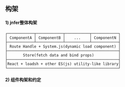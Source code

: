 <!--begin
"title":"jnfer",
"subtitle":"A framework with new ES(js) library",
"bgphoto":"#f60",
"publishtime":"2016/1/7"
end-->

## 构架
#### 1) jnfer整体构架
``` 
┌────────────┬────────────┬───────────┬────────────┐
│ ComponentA │ ComponentB │    ...    │ ComponentN │
├────────────┴────────────┴───────────┴────────────┤
│ Route Handle + System.js(dynamic load component) │
├──────────────────────────────────────────────────┤
│       Store(fetch data and bind props)           │
├──────────────────────────────────────────────────┤
│React + loadsh + other ES(js) utility-like library│
└──────────────────────────────────────────────────┘
```

#### 2) 组件构架和约定

